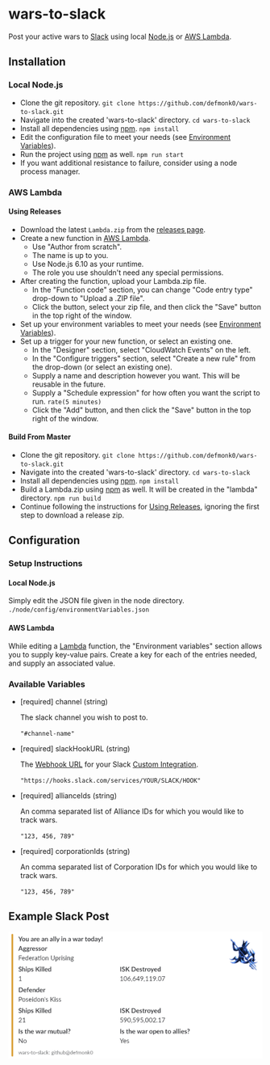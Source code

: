 # wars-to-slack

Post your active wars to [Slack](https://slack.com/) using local [Node.js](https://nodejs.org/) or [AWS Lambda](https://aws.amazon.com/lambda/).

## Installation

### Local Node.js

- Clone the git repository. `git clone https://github.com/defmonk0/wars-to-slack.git`
- Navigate into the created 'wars-to-slack' directory. `cd wars-to-slack`
- Install all dependencies using [npm](https://www.npmjs.com/). `npm install`
- Edit the configuration file to meet your needs (see [Environment Variables](#environment-variables)).
- Run the project using [npm](https://www.npmjs.com/) as well. `npm run start`
- If you want additional resistance to failure, consider using a node process manager.

### AWS Lambda

#### Using Releases

- Download the latest `Lambda.zip` from the [releases page](https://github.com/defmonk0/wars-to-slack/releases).
- Create a new function in [AWS Lambda](https://aws.amazon.com/lambda/).
	- Use "Author from scratch".
	- The name is up to you.
	- Use Node.js 6.10 as your runtime.
	- The role you use shouldn't need any special permissions.
- After creating the function, upload your Lambda.zip file.
	- In the "Function code" section, you can change "Code entry type" drop-down to "Upload a .ZIP file".
	- Click the button, select your zip file, and then click the "Save" button in the top right of the window.
- Set up your environment variables to meet your needs (see [Environment Variables](#environment-variables)).
- Set up a trigger for your new function, or select an existing one.
	- In the "Designer" section, select "CloudWatch Events" on the left.
	- In the "Configure triggers" section, select "Create a new rule" from the drop-down (or select an existing one).
	- Supply a name and description however you want. This will be reusable in the future.
	- Supply a "Schedule expression" for how often you want the script to run. `rate(5 minutes)`
	- Click the "Add" button, and then click the "Save" button in the top right of the window.

#### Build From Master

- Clone the git repository. `git clone https://github.com/defmonk0/wars-to-slack.git`
- Navigate into the created 'wars-to-slack' directory. `cd wars-to-slack`
- Install all dependencies using [npm](https://www.npmjs.com/). `npm install`
- Build a Lambda.zip using [npm](https://www.npmjs.com/) as well. It will be created in the "lambda" directory. `npm run build`
- Continue following the instructions for [Using Releases](#using-releases), ignoring the first step to download a release zip.

## Configuration

### Setup Instructions

#### Local Node.js

Simply edit the JSON file given in the node directory. `./node/config/environmentVariables.json`

#### AWS Lambda

While editing a [Lambda](https://aws.amazon.com/lambda/) function, the "Environment variables" section allows you to supply key-value pairs. Create a key for each of the entries needed, and supply an associated value.

### Available Variables

- [required] channel (string)

	The slack channel you wish to post to.

	`"#channel-name"`

- [required] slackHookURL (string)

	The [Webhook URL](https://api.slack.com/incoming-webhooks) for your Slack [Custom Integration](https://slack.com/apps/manage/custom-integrations).

	`"https://hooks.slack.com/services/YOUR/SLACK/HOOK"`

- [required] allianceIds (string)

	An comma separated list of Alliance IDs for which you would like to track wars.

	`"123, 456, 789"`

- [required] corporationIds (string)

	An comma separated list of Corporation IDs for which you would like to track wars.

	`"123, 456, 789"`

## Example Slack Post

![Example Slack Post](./slack_war.png)
